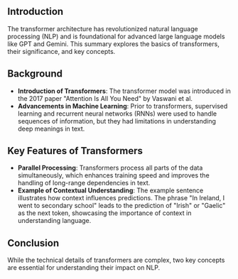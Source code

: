 ## Introduction
The transformer architecture has revolutionized natural language processing (NLP) and is foundational for advanced large language models like GPT and Gemini. This summary explores the basics of transformers, their significance, and key concepts.

## Background
- **Introduction of Transformers**: The transformer model was introduced in the 2017 paper "Attention Is All You Need" by Vaswani et al.
- **Advancements in Machine Learning**: Prior to transformers, supervised learning and recurrent neural networks (RNNs) were used to handle sequences of information, but they had limitations in understanding deep meanings in text.

## Key Features of Transformers
- **Parallel Processing**: Transformers process all parts of the data simultaneously, which enhances training speed and improves the handling of long-range dependencies in text.
- **Example of Contextual Understanding**: The example sentence illustrates how context influences predictions. The phrase "In Ireland, I went to secondary school" leads to the prediction of "Irish" or "Gaelic" as the next token, showcasing the importance of context in understanding language.

## Conclusion
While the technical details of transformers are complex, two key concepts are essential for understanding their impact on NLP.